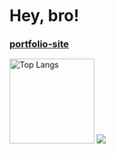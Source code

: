 # Hey, bro!
<h3><a href="https://kamaaki.github.io/portfolio">portfolio-site</a></h3>
 
<img alt="Top Langs" height="150px" src="https://github-readme-stats.vercel.app/api/top-langs/?username=kamaaki&layout=compact&show_icons=true&theme=vue-dark" />

<img src="https://skillicons.dev/icons?i=html,css,sass,js,ts,vue,react" />
